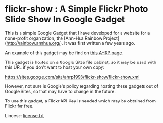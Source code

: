 # flickr-show : A Simple Flickr Photo Slide Show In Google Gadget

This is a simple Google Gadget that I have developed for a website for a none-profit organization, the
[Ann-Hua Rainbow Project] (http://rainbow.annhua.org/). It was first written a few years ago.

An example of this gadget may be find on [this AHRP page](http://rainbow.annhua.org/).

This gadget is hosted on a Google Sites file cabinet, so it may be used with this URL if you don't want to host your own copy:


  https://sites.google.com/site/ahrp1998/flickr-show/flickr-show.xml

However, not sure is Google's policy regarding hosting these gadgets out of Google Sites, so that may
have to change in the future.

To use this gadget, a Flickr API Key is needed which may be obtained from Flickr for free.

Lincese: [license.txt](license.txt)
